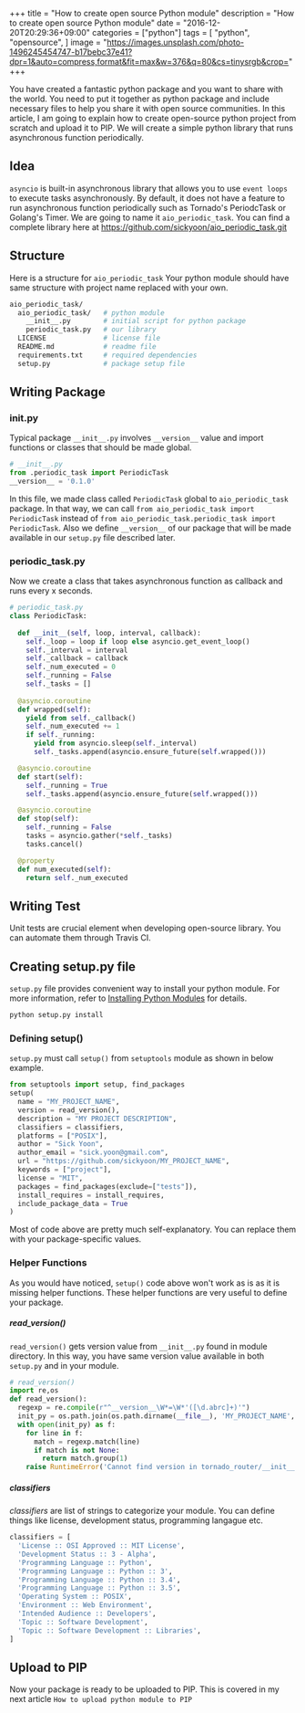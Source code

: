 +++
title = "How to create open source Python module"
description = "How to create open source Python module"
date = "2016-12-20T20:29:36+09:00"
categories = ["python"]
tags = [
  "python",
  "opensource",
]
image = "https://images.unsplash.com/photo-1496245454747-b17bebc37e41?dpr=1&auto=compress,format&fit=max&w=376&q=80&cs=tinysrgb&crop="
+++

You have created a fantastic python package and you want to share with the world.
You need to put it together as python package and include necessary files to help you share it with open source communities.
In this article, I am going to explain how to create open-source python project from scratch and upload it to PIP.
We will create a simple python library that runs asynchronous function periodically.

## Idea

`asyncio` is built-in asynchronous library that allows you to use `event loops` to execute tasks asynchronously.
By default, it does not have a feature to run asynchronous function periodically such as Tornado's PeriodcTask or Golang's Timer.
We are going to name it `aio_periodic_task`.
You can find a complete library here at https://github.com/sickyoon/aio_periodic_task.git

## Structure

Here is a structure for `aio_periodic_task`
Your python module should have same structure with project name replaced with your own.

```bash
aio_periodic_task/
  aio_periodic_task/   # python module
    __init__.py        # initial script for python package
    periodic_task.py   # our library
  LICENSE              # license file
  README.md            # readme file
  requirements.txt     # required dependencies
  setup.py             # package setup file
```

## Writing Package

### __init__.py

Typical package `__init__.py` involves `__version__` value and import functions or classes that should be made global.

```python
# __init__.py
from .periodic_task import PeriodicTask
__version__ = '0.1.0'
```

In this file, we made class called `PeriodicTask` global to `aio_periodic_task` package.
In that way, we can call `from aio_periodic_task import PeriodicTask` instead of `from aio_periodic_task.periodic_task import PeriodicTask`.
Also we define `__version__` of our package that will be made available in our `setup.py` file described later.

### periodic_task.py

Now we create a class that takes asynchronous function as callback and runs every x seconds.

```python
# periodic_task.py
class PeriodicTask:
  
  def __init__(self, loop, interval, callback):
    self._loop = loop if loop else asyncio.get_event_loop()
    self._interval = interval
    self._callback = callback
    self._num_executed = 0
    self._running = False
    self._tasks = []
  
  @asyncio.coroutine
  def wrapped(self):
    yield from self._callback()
    self._num_executed += 1
    if self._running:
      yield from asyncio.sleep(self._interval)
      self._tasks.append(asyncio.ensure_future(self.wrapped()))

  @asyncio.coroutine
  def start(self):
    self._running = True
    self._tasks.append(asyncio.ensure_future(self.wrapped()))

  @asyncio.coroutine
  def stop(self):
    self._running = False
    tasks = asyncio.gather(*self._tasks)
    tasks.cancel()

  @property
  def num_executed(self):
    return self._num_executed
```

## Writing Test

Unit tests are crucial element when developing open-source library.
You can automate them through Travis CI.

## Creating setup.py file

`setup.py` file provides convenient way to install your python module.
For more information, refer to [Installing Python Modules] for details.

```bash
python setup.py install
```

### Defining setup()

`setup.py` must call `setup()` from `setuptools` module as shown in below example.

```python
from setuptools import setup, find_packages
setup(
  name = "MY_PROJECT_NAME",
  version = read_version(),
  description = "MY PROJECT DESCRIPTION",
  classifiers = classifiers,
  platforms = ["POSIX"],
  author = "Sick Yoon",
  author_email = "sick.yoon@gmail.com",
  url = "https://github.com/sickyoon/MY_PROJECT_NAME",
  keywords = ["project"],
  license = "MIT",
  packages = find_packages(exclude=["tests"]),
  install_requires = install_requires,
  include_package_data = True
)
```

Most of code above are pretty much self-explanatory.
You can replace them with your package-specific values.

### Helper Functions

As you would have noticed, `setup()` code above won't work as is as it is missing helper functions.
These helper functions are very useful to define your package.

##### read_version()

`read_version()` gets version value from `__init__.py` found in module directory.
In this way, you have same version value available in both `setup.py` and in your module.

```python
# read_version()
import re,os
def read_version():
  regexp = re.compile(r"^__version__\W*=\W*'([\d.abrc]+)'")
  init_py = os.path.join(os.path.dirname(__file__), 'MY_PROJECT_NAME', '__init__.py')
  with open(init_py) as f:
    for line in f:
      match = regexp.match(line)
      if match is not None:
        return match.group(1)
    raise RuntimeError('Cannot find version in tornado_router/__init__.py')
```

##### classifiers

*classifiers* are list of strings to categorize your module.
You can define things like license, development status, programming langague etc.

```python
classifiers = [
  'License :: OSI Approved :: MIT License',
  'Development Status :: 3 - Alpha',
  'Programming Language :: Python',
  'Programming Language :: Python :: 3',
  'Programming Language :: Python :: 3.4',
  'Programming Language :: Python :: 3.5',
  'Operating System :: POSIX',
  'Environment :: Web Environment',
  'Intended Audience :: Developers',
  'Topic :: Software Development',
  'Topic :: Software Development :: Libraries',
]
```

## Upload to PIP

Now your package is ready to be uploaded to PIP.
This is covered in my next article `How to upload python module to PIP`

[Installing Python Modules]: https://docs.python.org/3.5/install/


